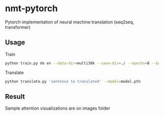 # nmt-pytorch
Pytorch implementation of neural machine translation (seq2seq, transformer)

## Usage
Train
```bash
python train.py de en --data-dir=multi30k --save-dir=./ --epochs=8 --batch=128 --lr=0.0005 --config=configs/transformer.yaml
```
Translate
```bash
python translate.py 'sentence to translated' --model=model.pth
```

## Result
Sample attention visualizations are on images folder